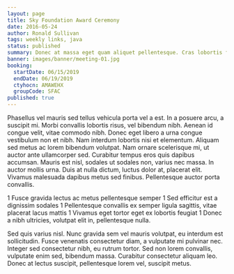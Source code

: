 ```yaml
---
layout: page
title: Sky Foundation Award Ceremony
date: 2016-05-24
author: Ronald Sullivan
tags: weekly links, java
status: published
summary: Donec at massa eget quam aliquet pellentesque. Cras lobortis felis.
banner: images/banner/meeting-01.jpg
booking:
  startDate: 06/15/2019
  endDate: 06/19/2019
  ctyhocn: AMAWEHX
  groupCode: SFAC
published: true
---
```

Phasellus vel mauris sed tellus vehicula porta vel a est. In a posuere arcu, a suscipit mi. Morbi convallis lobortis risus, vel bibendum nibh. Aenean id congue velit, vitae commodo nibh. Donec eget libero a urna congue vestibulum non et nibh. Nam interdum lobortis nisi et elementum. Aliquam sed metus ac lorem bibendum volutpat.
Nam ornare scelerisque mi, ut auctor ante ullamcorper sed. Curabitur tempus eros quis dapibus accumsan. Mauris est nisl, sodales ut sodales non, varius nec massa. In auctor mollis urna. Duis at nulla dictum, luctus dolor at, placerat elit. Vivamus malesuada dapibus metus sed finibus. Pellentesque auctor porta convallis.

1 Fusce gravida lectus ac metus pellentesque semper
1 Sed efficitur est a dignissim sodales
1 Pellentesque convallis ex semper ligula sagittis, vitae placerat lacus mattis
1 Vivamus eget tortor eget ex lobortis feugiat
1 Donec a nibh ultricies, volutpat elit in, pellentesque nulla.

Sed quis varius nisl. Nunc gravida sem vel mauris volutpat, eu interdum est sollicitudin. Fusce venenatis consectetur diam, a vulputate mi pulvinar nec. Integer sed consectetur nibh, eu rutrum tortor. Sed non lorem convallis, vulputate enim sed, bibendum massa. Curabitur consectetur aliquam leo. Donec at lectus suscipit, pellentesque lorem vel, suscipit metus.
